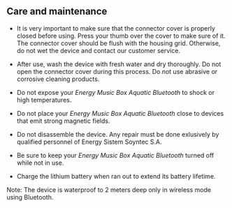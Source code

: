 ## Care and maintenance

* It is very important to make sure that the connector cover is properly closed before using. Press your thumb over the cover to make sure of it. The connector cover should be flush with the housing grid. Otherwise, do not wet the device and contact our customer service.

* After use, wash the device with fresh water and dry thoroughly. Do not open the connector cover during this process. Do not use abrasive or corrosive cleaning products.

* Do not expose your *Energy Music Box Aquatic Bluetooth*  to shock or high temperatures.

* Do not place your *Energy Music Box Aquatic Bluetooth*  close to devices that emit strong magnetic fields.

* Do not disassemble the device. Any repair must be done exlusively by qualified personnel of Energy Sistem Soyntec S.A.

* Be sure to keep your *Energy Music Box Aquatic Bluetooth*  turned off while not in use.

* Charge the lithium battery when ran out to extend its battery lifetime.


Note: The device is waterproof to 2 meters deep only in wireless mode using Bluetooth.
